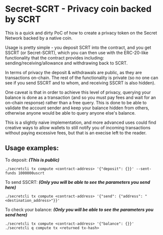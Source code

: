 # Secret-SCRT - Privacy coin backed by SCRT

This is a quick and dirty PoC of how to create a privacy token on the Secret Network backed by a native coin.

Usage is pretty simple - you deposit SCRT into the contract, and you get SSCRT (or Secret-SCRT), which you can then use with the ERC-20-like functionality that the contract provides including: sending/receiving/allowance and withdrawing back to SCRT. 

In terms of privacy the deposit & withdrawals are public, as they are transactions on-chain. The rest of the functionality is private (so no one can see if you send SSCRT and to whom, and receiving SSCRT is also hidden). 

One caveat is that in order to achieve this level of privacy, querying your balance is done as a transaction (and so you must pay fees and wait for an on-chain response) rather than a free query. This is done to be able to validate the account sender and keep your balance hidden from others, otherwise anyone would be able to query anyone else's balance.

This is a slightly naive implementation, and more advanced uses could find creative ways to allow wallets to still notify you of incoming transactions without paying excessive fees, but that is an execise left to the reader.

## Usage examples:


To deposit: ***(This is public)***

```./secretcli tx compute <contract-address> '{"deposit": {}}' --sent-funds 1000000uscrt```

To send SSCRT: ***(Only you will be able to see the parameters you send here)***

```./secretcli tx compute <contract-address> '{"send": {"address": "<destination_address>"}}'```

To check your balance: ***(Only you will be able to see the parameters you send here)***

```./secretcli tx compute <contract-address> '{"balance": {}}'```
```./secretcli q compute tx <returned tx-hash>```


